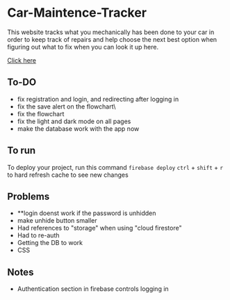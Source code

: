 # Car-Maintence-Tracker
 This website tracks what you mechanically has been done to your car in order to keep track of repairs and help choose the next best option when figuring out what to fix when you can look it up here.

[Click here](https://c78c73.github.io/Car-Maintenance-Tracker/)

## To-DO
- fix registration and login, and redirecting after logging in
- fix the save alert on the flowchart\
- fix the flowchart
- fix the light and dark mode on all pages
- make the database work with the app now

## To run
To deploy your project, run this command
`firebase deploy`
`ctrl` + `shift` + `r` to hard refresh cache to see new changes

## Problems
- **login doenst work if the password is unhidden
- make unhide button smaller
- Had references to "storage" when using "cloud firestore"
- Had to re-auth
- Getting the DB to work
- CSS

## Notes
- Authentication section in firebase controls logging in